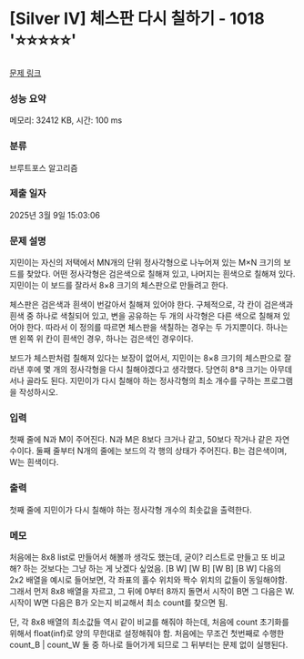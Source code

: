 # [Silver IV] 체스판 다시 칠하기 - 1018 '⭐⭐⭐⭐⭐'

[문제 링크](https://www.acmicpc.net/problem/1018)

### 성능 요약

메모리: 32412 KB, 시간: 100 ms

### 분류

브루트포스 알고리즘

### 제출 일자

2025년 3월 9일 15:03:06

### 문제 설명

<p>지민이는 자신의 저택에서 MN개의 단위 정사각형으로 나누어져 있는 M×N 크기의 보드를 찾았다. 어떤 정사각형은 검은색으로 칠해져 있고, 나머지는 흰색으로 칠해져 있다. 지민이는 이 보드를 잘라서 8×8 크기의 체스판으로 만들려고 한다.</p>

<p>체스판은 검은색과 흰색이 번갈아서 칠해져 있어야 한다. 구체적으로, 각 칸이 검은색과 흰색 중 하나로 색칠되어 있고, 변을 공유하는 두 개의 사각형은 다른 색으로 칠해져 있어야 한다. 따라서 이 정의를 따르면 체스판을 색칠하는 경우는 두 가지뿐이다. 하나는 맨 왼쪽 위 칸이 흰색인 경우, 하나는 검은색인 경우이다.</p>

<p>보드가 체스판처럼 칠해져 있다는 보장이 없어서, 지민이는 8×8 크기의 체스판으로 잘라낸 후에 몇 개의 정사각형을 다시 칠해야겠다고 생각했다. 당연히 8*8 크기는 아무데서나 골라도 된다. 지민이가 다시 칠해야 하는 정사각형의 최소 개수를 구하는 프로그램을 작성하시오.</p>

### 입력

 <p>첫째 줄에 N과 M이 주어진다. N과 M은 8보다 크거나 같고, 50보다 작거나 같은 자연수이다. 둘째 줄부터 N개의 줄에는 보드의 각 행의 상태가 주어진다. B는 검은색이며, W는 흰색이다.</p>

### 출력

 <p>첫째 줄에 지민이가 다시 칠해야 하는 정사각형 개수의 최솟값을 출력한다.</p>

### 메모

처음에는 8x8 list로 만들어서 해볼까 생각도 했는데, 굳이? 리스트로 만들고 또 비교해? 하는 것보다는 그냥 하는 게 낫겠다 싶었음.
[B W] [W B]
[W B] [B W]
다음의 2x2 배열을 예시로 들어보면, 각 좌표의 홀수 위치와 짝수 위치의 값들이 동일해야함.
그래서 먼저 8x8 배열을 자르고, 그 뒤에 0부터 8까지 돌면서 시작이 B면 그 다음은 W. 시작이 W면 다음은 B가 오는지 비교해서 최소 count를 찾으면 됨.

단, 각 8x8 배열의 최소값들 역시 같이 비교를 해줘야 하는데, 처음에 count 초기화를 위해서 float(inf)로 양의 무한대로 설정해줘야 함.
처음에는 무조건 첫번째로 수행한 count_B | count_W 둘 중 하나로 들어가게 되므로 그 뒤부터는 문제 없이 실행된다.
